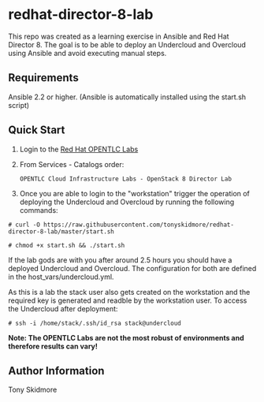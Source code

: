 # redhat-director-8-lab

This repo was created as a learning exercise in Ansible and Red Hat Director 8.  The goal is to be able to deploy an Undercloud and Overcloud
using Ansible and avoid executing manual steps. 

Requirements
------------

Ansible 2.2 or higher. (Ansible is automatically installed using the start.sh script)

## Quick Start

1. Login to the [Red Hat OPENTLC Labs][1] 

2. From Services - Catalogs order: 

       OPENTLC Cloud Infrastructure Labs - OpenStack 8 Director Lab 

3. Once you are able to login to the "workstation" trigger the operation of deploying the Undercloud and Overcloud by running the following commands:

  `# curl -O https://raw.githubusercontent.com/tonyskidmore/redhat-director-8-lab/master/start.sh`

  `# chmod +x start.sh && ./start.sh`

If the lab gods are with you after around 2.5 hours you should have a deployed Undercloud and Overcloud.  The configuration for both are defined in the host_vars/undercloud.yml.

As this is a lab the stack user also gets created on the workstation and the required key is generated and readble by the workstation user.  To access the Undercloud after deployment:

  `# ssh -i /home/stack/.ssh/id_rsa stack@undercloud`

**Note: The OPENTLC Labs are not the most robust of environments and therefore results can vary!**

Author Information
------------------

Tony Skidmore

[1]: https://labs.opentlc.com
